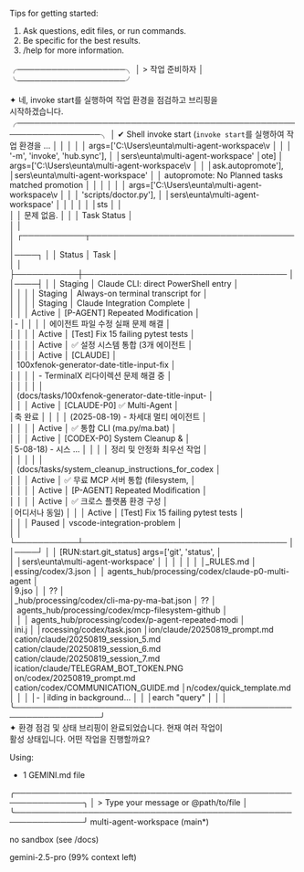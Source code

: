 Tips for getting started:
1. Ask questions, edit files, or run commands.
2. Be specific for the best results.
3. /help for more information.

╭───────────────────╮
│  > 작업 준비하자  │
╰───────────────────╯

✦ 네, invoke start를 실행하여 작업 환경을 점검하고 브리핑을      
  시작하겠습니다.
 ╭─────────────────────────────────────────────────────────────────╮
 │ ✔  Shell invoke start (`invoke start`를 실행하여 작업 환경을 …  │
 │                                                                 │
                                 │
 │    args=['C:\\Users\\eunta\\multi-agent-workspace\\v            │
                                 │
 │    '-m', 'invoke', 'hub.sync'],                                 │
               │sers\\eunta\\multi-agent-workspace'
                              │ote]
 │    args=['C:\\Users\\eunta\\multi-agent-workspace\\v            │
                                 │
                       │ask.autopromote'],
               │sers\\eunta\\multi-agent-workspace'
                                           │
 │    autopromote: No Planned tasks matched promotion              │
                                                       │
                                        │
                                 │
                                         │
 │    args=['C:\\Users\\eunta\\multi-agent-workspace\\v            │
                                 │
 │    'scripts/doctor.py'],                                        │
               │sers\\eunta\\multi-agent-workspace'
                                       │
                                     │
                                        │
                                    │
                                      │
                               │sts
                                     │
                                                            │       
                                                         │
                           │ 문제 없음.
                                                            │
                                         │
 │                                      Task Status                │   
 │                                                                 │   
 │    ┌───────────┬────────────────────────────────────            │   
                              │────┐
 │    │ Status    │ Task                                           │   
                                                           │
 │    ├───────────┼────────────────────────────────────            │   
                              │────┤
 │    │  Staging  │ Claude CLI: direct PowerShell entry            │   
                               │  │
 │    │  Staging  │ Always-on terminal transcript for              │   
                             │      │
 │    │  Staging  │ Claude Integration Complete                    │   
                                                           │
 │    │  Active   │ [P-AGENT] Repeated Modification                │   
                           │-         │
 │    │           │ 에이전트 파일 수정 실패 문제 해결              │   
                             │      │
 │    │  Active   │ [Test] Fix 15 failing pytest tests             │   
                              │    │
 │    │  Active   │ ✅ 설정 시스템 통합 (3개 에이전트               │   
                             │      │
 │    │  Active   │ [CLAUDE]                                       │   
 │    100xfenok-generator-date-title-input-fix                     │   
                                             │
 │    │           │ - TerminalX 리다이렉션 문제 해결 중            │   
                                                           │
 │    │           │                                                │   
 │    (docs/tasks/100xfenok-generator-date-title-input-            │   
                                            │
 │    │  Active   │ [CLAUDE-P0] ✅ Multi-Agent                      │   
                      │축 완료             │
 │    │           │ (2025-08-19) - 차세대 멀티 에이전트            │   
                               │  │
 │    │  Active   │ ✅ 통합 CLI (ma.py/ma.bat)                      │   
                                                           │
 │    │  Active   │ [CODEX-P0] System Cleanup &                    │   
                       │5-08-18) - 시스 … │
 │    │           │ 정리 및 안정화 최우선 작업                     │   
                                                           │
 │    │           │                                                │   
 │    (docs/tasks/system_cleanup_instructions_for_codex            │   
                                            │
 │    │  Active   │ ✅ 무료 MCP 서버 통합 (filesystem,              │   
                              │    │
 │    │  Active   │ [P-AGENT] Repeated Modification                │   
                           │          │
 │    │  Active   │ ✅ 크로스 플랫폼 환경 구성                      │   
                      │어디서나 동일)       │
 │    │  Active   │ [Test] Fix 15 failing pytest tests             │   
                                                           │
 │    │  Paused   │ vscode-integration-problem                     │   
                                                           │
 │    └───────────┴────────────────────────────────────            │   
                              │────┘
                                          │
 │    [RUN:start.git_status] args=['git', 'status',                │   
                                            │
               │sers\\eunta\\multi-agent-workspace'
                                                │
                                  │
                                       │
                                              │
                                                 │
                                                 │
                            │_RULES.md
                                         │
                       │essing/codex/3.json
                                                         │
 │    agents_hub/processing/codex/claude-p0-multi-agent            │   
                              │9.jso
                                                           │
 │    ??                                                           │   
           │_hub/processing/codex/cli-ma-py-ma-bat.json
 │    ??                                                           │   
 │    agents_hub/processing/codex/mcp-filesystem-github            │   
                                                │
                                                         │
 │    agents_hub/processing/codex/p-agent-repeated-modi            │   
                              │ini.j
                                                         │
                    │rocessing/codex/task.json
                  │ion/claude/20250819_prompt.md
               │cation/claude/20250819_session_5.md
               │cation/claude/20250819_session_6.md
               │cation/claude/20250819_session_7.md
              │ication/claude/TELEGRAM_BOT_TOKEN.PNG
                   │on/codex/20250819_prompt.md
               │cation/codex/COMMUNICATION_GUIDE.md
                    │n/codex/quick_template.md
                                    │
                                                            │
                                                            │
                                │-
                     │ilding in background...
                                                            │
                                      │
                          │earch "query"
                                    │
 │                                                                 │   
 ╰─────────────────────────────────────────────────────────────────╯   
✦ 환경 점검 및 상태 브리핑이 완료되었습니다. 현재 여러 작업이   
  활성 상태입니다. 어떤 작업을 진행할까요?

Using:
  - 1 GEMINI.md file

╭──────────────────────────────────────────────────────────────╮
│ >   Type your message or @path/to/file                       │
╰──────────────────────────────────────────────────────────────╯
multi-agent-workspace (main*)

no sandbox (see /docs)

gemini-2.5-pro (99% context left)